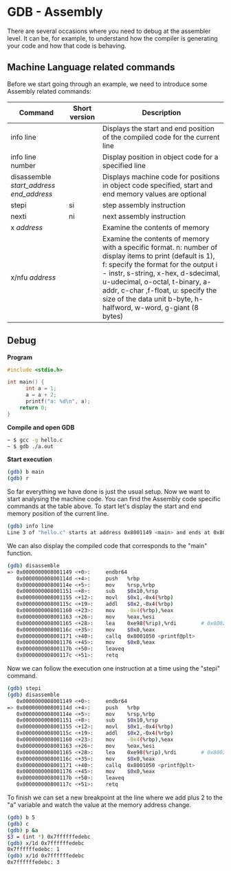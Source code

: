 # GDB - Assembly

There are several occasions where you need to debug at the assembler level. It can be, for example, to understand how the compiler is generating your code and how that code is behaving. 

## Machine Language related commands

Before we start going through an example, we need to introduce some Assembly related commands:

| Command | Short version | Description |
| ------- | ------------- | ----------- |
| info line | | Displays the start and end position of the compiled code for the current line |
| info line number | | Display position in object code for a specified line |
| disassemble *start_address*  *end_address* | | Displays machine code for positions in object code specified, start and end memory values are optional |
| stepi | si | step assembly instruction |
| nexti | ni | next assembly instruction |
| x *address* | | Examine the contents of memory |
x/nfu *address* | | Examine the contents of memory with a specific format. n: number of display items to print (default is 1), f: specify the format for the output i - instr, s-string, x-hex, d-sdecimal, u-udecimal, o-octal, t-binary, a-addr, c-char ,f-float, u: specify the size of the data unit b-byte, h-halfword, w-word, g-giant (8 bytes)|

## Debug

**Program**

```c
#include <stdio.h>

int main() {
      int a = 1;
      a = a + 2;  
      printf("a: %d\n", a);
    return 0;
}
```

**Compile and open GDB**

```bash
~ $ gcc -g hello.c
~ $ gdb ./a.out
```

**Start execution**

```bash
(gdb) b main
(gdb) r
```

So far everything we have done is just the usual setup. Now we want to start analysing the machine code. You can find the Assembly code specific commands at the table above. To start let's display the start and end memory position of the current line. 

```bash
(gdb) info line
Line 3 of "hello.c" starts at address 0x8001149 <main> and ends at 0x8001155 <main+12>.
```

We can also display the compiled code that corresponds to the "main" function.

```bash
(gdb) disassemble
=> 0x0000000008001149 <+0>:     endbr64
   0x000000000800114d <+4>:     push   %rbp
   0x000000000800114e <+5>:     mov    %rsp,%rbp
   0x0000000008001151 <+8>:     sub    $0x10,%rsp
   0x0000000008001155 <+12>:    movl   $0x1,-0x4(%rbp)
   0x000000000800115c <+19>:    addl   $0x2,-0x4(%rbp)
   0x0000000008001160 <+23>:    mov    -0x4(%rbp),%eax
   0x0000000008001163 <+26>:    mov    %eax,%esi
   0x0000000008001165 <+28>:    lea    0xe98(%rip),%rdi        # 0x8002004
   0x000000000800116c <+35>:    mov    $0x0,%eax
   0x0000000008001171 <+40>:    callq  0x8001050 <printf@plt>
   0x0000000008001176 <+45>:    mov    $0x0,%eax
   0x000000000800117b <+50>:    leaveq
   0x000000000800117c <+51>:    retq
```

Now we can follow the execution one instruction at a time using the "stepi" command.

```bash
(gdb) stepi
(gdb) disassemble
   0x0000000008001149 <+0>:     endbr64
=> 0x000000000800114d <+4>:     push   %rbp
   0x000000000800114e <+5>:     mov    %rsp,%rbp
   0x0000000008001151 <+8>:     sub    $0x10,%rsp
   0x0000000008001155 <+12>:    movl   $0x1,-0x4(%rbp)
   0x000000000800115c <+19>:    addl   $0x2,-0x4(%rbp)
   0x0000000008001160 <+23>:    mov    -0x4(%rbp),%eax
   0x0000000008001163 <+26>:    mov    %eax,%esi
   0x0000000008001165 <+28>:    lea    0xe98(%rip),%rdi        # 0x8002004
   0x000000000800116c <+35>:    mov    $0x0,%eax
   0x0000000008001171 <+40>:    callq  0x8001050 <printf@plt>
   0x0000000008001176 <+45>:    mov    $0x0,%eax
   0x000000000800117b <+50>:    leaveq
   0x000000000800117c <+51>:    retq
```

To finish we can set a new breakpoint at the line where we add plus 2 to the "a" variable and watch the value at the memory address change.

```bash
(gdb) b 5
(gdb) c
(gdb) p &a
$3 = (int *) 0x7ffffffedebc
(gdb) x/1d 0x7ffffffedebc
0x7ffffffedebc: 1
(gdb) x/1d 0x7ffffffedebc
0x7ffffffedebc: 3
```


